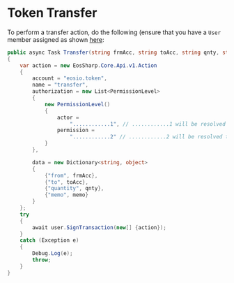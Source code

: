 # Token Transfer

To perform a transfer action, do the following (ensure that you have a `User` member assigned as shown [here](https://liquiidio.gitbook.io/unity-plugin-suite/v/universalauthenticatorlibrary/examples/example\_b):

```csharp
public async Task Transfer(string frmAcc, string toAcc, string qnty, string memo)
{
    var action = new EosSharp.Core.Api.v1.Action
    {
        account = "eosio.token",
        name = "transfer",
        authorization = new List<PermissionLevel>
        {
            new PermissionLevel()
            {
                actor =
                    "............1", // ............1 will be resolved to the signing accounts permission
                permission =
                    "............2" // ............2 will be resolved to the signing accounts authority
            }
        },

        data = new Dictionary<string, object>
        {
            {"from", frmAcc},
            {"to", toAcc},
            {"quantity", qnty},
            {"memo", memo}
        }
    };
    try
    {
        await user.SignTransaction(new[] {action});
    }
    catch (Exception e)
    {
        Debug.Log(e);
        throw;
    }
}
```
